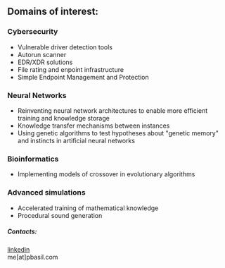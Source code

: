 ## Domains of interest:

### Cybersecurity
* Vulnerable driver detection tools
* Autorun scanner
* EDR/XDR solutions
* File rating and enpoint infrastructure
* Simple Endpoint Management and Protection

### Neural Networks
* Reinventing neural network architectures to enable more efficient training and knowledge storage
* Knowledge transfer mechanisms between instances
* Using genetic algorithms to test hypotheses about "genetic memory" and instincts in artificial neural networks

### Bioinformatics
* Implementing models of crossover in evolutionary algorithms
  
### Advanced simulations
* Accelerated training of mathematical knowledge
* Procedural sound generation

##### Contacts:
[linkedin](<https://www.linkedin.com/in/basil-p>)  
me[at]pbasil.com

